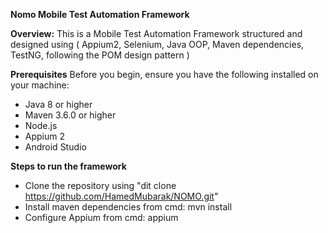 **Nomo Mobile Test Automation Framework**

**Overview:**
This is a Mobile Test Automation Framework structured and designed using ( Appium2, Selenium, Java OOP,
Maven dependencies, TestNG, following the POM design pattern )

**Prerequisites**
Before you begin, ensure you have the following installed on your machine:
 * Java 8 or higher
 * Maven 3.6.0 or higher
 * Node.js
 * Appium 2
 * Android Studio

**Steps to run the framework**
 * Clone the repository using "dit clone https://github.com/HamedMubarak/NOMO.git"
 * Install maven dependencies from cmd: mvn install
 * Configure Appium from cmd: appium